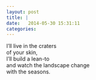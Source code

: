 ```yaml
---
layout: post
title: |
date:   2014-05-30 15:31:11
categories: 
---
```


I’ll live in the craters  
of your skin,  
I’ll build a lean-to  
and watch the landscape change  
with the seasons.
